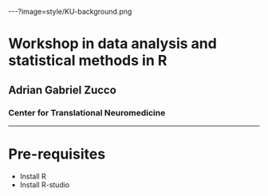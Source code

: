 ---?image=style/KU-background.png

# Workshop in data analysis and statistical methods in R
## Adrian Gabriel Zucco
### Center for Translational Neuromedicine

---

# Pre-requisites
- Install R
- Install R-studio
